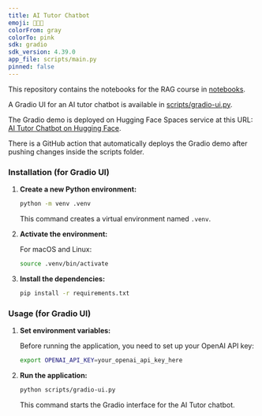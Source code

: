 ```yaml
---
title: AI Tutor Chatbot
emoji: 🧑🏻‍🏫
colorFrom: gray
colorTo: pink
sdk: gradio
sdk_version: 4.39.0
app_file: scripts/main.py
pinned: false
---
```


This repository contains the notebooks for the RAG course in [notebooks](./notebooks).

A Gradio UI for an AI tutor chatbot is available in [scripts/gradio-ui.py](./scripts/gradio-ui.py).

The Gradio demo is deployed on Hugging Face Spaces service at this URL: [AI Tutor Chatbot on Hugging Face](https://huggingface.co/spaces/towardsai-buster/ai-tutor-chatbot).

There is a GitHub action that automatically deploys the Gradio demo after pushing changes inside the scripts folder.

### Installation (for Gradio UI)

1. **Create a new Python environment:**

    ```bash
    python -m venv .venv
    ```

    This command creates a virtual environment named `.venv`.

2. **Activate the environment:**

    For macOS and Linux:

    ```bash
    source .venv/bin/activate
    ```

3. **Install the dependencies:**

    ```bash
    pip install -r requirements.txt
    ```

### Usage (for Gradio UI)

1. **Set environment variables:**

    Before running the application, you need to set up your OpenAI API key:

    ```bash
    export OPENAI_API_KEY=your_openai_api_key_here
    ```

2. **Run the application:**

    ```bash
    python scripts/gradio-ui.py
    ```

    This command starts the Gradio interface for the AI Tutor chatbot.
